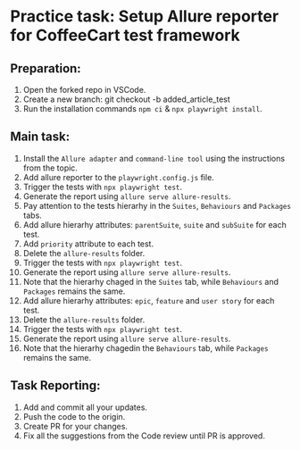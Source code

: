 # Practice task: Setup Allure reporter for CoffeeCart test framework

## Preparation:
1. Open the forked repo in VSCode.
2. Create a new branch: git checkout -b added_article_test
3. Run the installation commands `npm ci` & `npx playwright install`.

## Main task:
1. Install the `Allure adapter` and `command-line tool` using the instructions from the topic.
2. Add allure reporter to the `playwright.config.js` file.
3. Trigger the tests with `npx playwright test`.
4. Generate the report using `allure serve allure-results`. 
5. Pay attention to the tests hierarhy in the `Suites`, `Behaviours` and `Packages` tabs.
6. Add allure hierarhy attributes: `parentSuite`, `suite` and `subSuite` for each test.
7. Add `priority` attribute to each test. 
8. Delete the `allure-results` folder.
7. Trigger the tests with `npx playwright test`.
8. Generate the report using `allure serve allure-results`. 
9. Note that the hierarhy chaged in the `Suites` tab, while `Behaviours` and `Packages` remains the same. 
10. Add allure hierarhy attributes: `epic`, `feature` and `user story` for each test.
11. Delete the `allure-results` folder.
12. Trigger the tests with `npx playwright test`.
13. Generate the report using `allure serve allure-results`. 
14. Note that the hierarhy chagedin the `Behaviours` tab, while `Packages` remains the same. 


## Task Reporting: 
1. Add and commit all your updates. 
2. Push the code to the origin.
3. Create PR for your changes. 
4. Fix all the suggestions from the Code review until PR is approved.  

